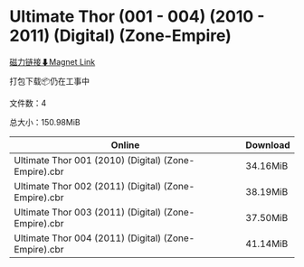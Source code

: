 # Ultimate Thor (001 - 004) (2010 - 2011) (Digital) (Zone-Empire)

[磁力链接⬇Magnet Link](magnet:?xt=urn:btih:5f15ef6e40ae5cc782cfee5f320124d1b75baba4&dn=Ultimate%20Thor%20%28001%20-%20004%29%20%282010%20-%202011%29%20%28Digital%29%20%28Zone-Empire%29)

打包下载📦仍在工事中

文件数：4

总大小：150.98MiB

Online | Download
--- | ---
Ultimate Thor 001 (2010) (Digital) (Zone-Empire).cbr | 34.16MiB
Ultimate Thor 002 (2011) (Digital) (Zone-Empire).cbr | 38.19MiB
Ultimate Thor 003 (2011) (Digital) (Zone-Empire).cbr | 37.50MiB
Ultimate Thor 004 (2011) (Digital) (Zone-Empire).cbr | 41.14MiB